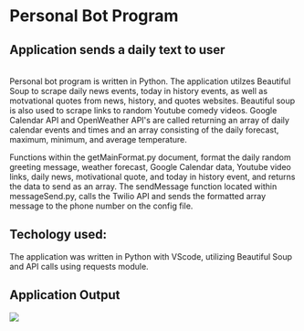 
<h1>Personal Bot Program</h1>
<h2>Application sends a daily text to user</h2>
<br>
<div id='intropara'>
  Personal bot program is written in Python. The application utilzes Beautiful Soup to scrape daily news events, today in history events, as well as motvational quotes from news, history, and quotes websites. Beautiful soup is also used to scrape links to random Youtube comedy videos.  Google Calendar API and OpenWeather API's are called returning an array of daily calendar events and times and an array consisting of the daily forecast, maximum, minimum, and average temperature.  
  
  Functions within the getMainFormat.py document, format the daily random greeting message, weather forecast, Google Calendar data, Youtube video links, daily news, motivational quote, and today in history event, and returns the data to send as an array.  The sendMessage function located within messageSend.py, calls the Twilio API and sends the formatted array message to the phone number on the config file.  
  
  </div>
  
  <h2>Techology used:</h2>
  The application was written in Python with VScode, utilizing Beautiful Soup and API calls using requests module.  
 
<h2>Application Output</h2>
<img src='https://user-images.githubusercontent.com/34743660/211169899-243ca509-6865-4f50-8697-112949041357.png'>

